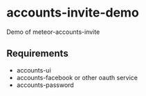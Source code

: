 # accounts-invite-demo
Demo of meteor-accounts-invite

## Requirements
- accounts-ui
- accounts-facebook or other oauth service
- accounts-password